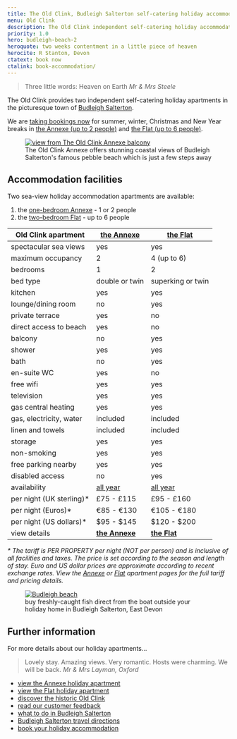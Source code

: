 ```yaml
---
title: The Old Clink, Budleigh Salterton self-catering holiday accommodation
menu: Old Clink
description: The Old Clink independent self-catering holiday accommodation apartments in Budleigh Salterton, East Devon, UK.
priority: 1.0
hero: budleigh-beach-2
heroquote: two weeks contentment in a little piece of heaven
herocite: R Stanton, Devon
ctatext: book now
ctalink: book-accommodation/
---
```


> Three little words: Heaven on Earth
<cite>Mr &amp; Mrs Steele</cite>

The Old Clink provides two independent self-catering holiday apartments in the picturesque town of [Budleigh Salterton]([root]about-budleigh-salterton/).

We are [taking bookings now]([root]book-accommodation/) for summer, winter, Christmas and New Year breaks in [the Annexe (up to 2 people)]([root]apartment-1-annexe/) and [the Flat (up to 6 people)]([root]apartment-2-flat/).

<figure>

  <a href="[root]images/annexe-view-1.jpg" class="progressive replace">
    <img src="[root]images/preview/annexe-view-1.jpg" alt="view from The Old Clink Annexe balcony" class="preview" />
  </a>

  <figcaption>The Old Clink Annexe offers stunning coastal views of Budleigh Salterton's famous pebble beach which is just a few steps away</figcaption>

</figure>

## Accommodation facilities

Two sea-view holiday accommodation apartments are available:

1. the [one-bedroom Annexe]([root]apartment-1-annexe/) - 1 or 2 people
1. the [two-bedroom Flat]([root]apartment-2-flat/) - up to 6 people

|Old Clink apartment|[the Annexe]([root]apartment-1-annexe/)|[the Flat]([root]apartment-2-flat/)|
|-|-|-|
|spectacular sea views|yes|yes|
|maximum occupancy|2|4 (up to 6)|
|bedrooms|1|2|
|bed type|double or twin|superking or twin|
|kitchen|yes|yes|
|lounge/dining room|no|yes|
|private terrace|yes|no|
|direct access to beach|yes|no|
|balcony|no|yes|
|shower|yes|yes|
|bath|no|yes|
|en-suite WC|yes|no|
|free wifi|yes|yes|
|television|yes|yes|
|gas central heating|yes|yes|
|gas, electricity, water|included|included|
|linen and towels|included|included|
|storage|yes|yes|
|non-smoking|yes|yes|
|free parking nearby|yes|yes|
|disabled access|no|yes|
|availability|[all year]([root]apartment-1-annexe/#accommodation-availability)|[all year]([root]apartment-2-flat/#accommodation-availability)|
|per night (UK sterling)*|£75 - £115|£95 - £160|
|per night (Euros)*|€85 - €130|€105 - €180|
|per night (US dollars)*|$95 - $145|$120 - $200|
|view details|**[the Annexe]([root]apartment-1-annexe/)**|**[the Flat]([root]apartment-2-flat/)**|

_* The tariff is PER PROPERTY per night (NOT per person) and is inclusive of all facilities and taxes. The price is set according to the season and length of stay. Euro and US dollar prices are approximate according to recent exchange rates. View the [Annexe]([root]apartment-1-annexe/#accommodation-tariff) or [Flat]([root]apartment-2-flat/#accommodation-tariff) apartment pages for the full tariff and pricing details._

<figure>

  <a href="[root]images/budleigh-beach-1.jpg" class="progressive replace">
    <img src="[root]images/preview/budleigh-beach-1.jpg" alt="Budleigh beach" class="preview" />
  </a>

  <figcaption>buy freshly-caught fish direct from the boat outside your holiday home in Budleigh Salterton, East Devon</figcaption>

</figure>

## Further information

For more details about our holiday apartments&hellip;

> Lovely stay. Amazing views. Very romantic. Hosts were charming. We will be back.
<cite>Mr &amp; Mrs Layman, Oxford</cite>

* [view the Annexe holiday apartment]([root]apartment-1-annexe/)
* [view the Flat holiday apartment]([root]apartment-2-flat/)
* [discover the historic Old Clink]([root]about-old-clink/)
* [read our customer feedback]([root]about-old-clink/testimonials/)
* [what to do in Budleigh Salterton]([root]about-budleigh-salterton/)
* [Budleigh Salterton travel directions]([root]book-accommodation/travel/)
* [book your holiday accommodation]([root]book-accommodation/)
